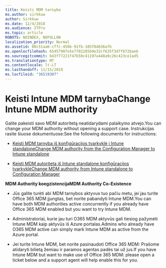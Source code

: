 ```yaml
---
title: Keisti MDM tarnyba
ms.author: sirkkuw
author: Sirkkuw
ms.date: 12/4/2018
ms.audience: ITPro
ms.topic: article
ROBOTS: NOINDEX, NOFOLLOW
localization_priority: Normal
ms.assetid: 08c51aa6-cffc-456b-91fb-185f0d636afb
ms.openlocfilehash: 6545798fe5e7702285b9e32cf635f3d7f672baeb
ms.sourcegitcommit: b43f77221f47b50c41197a448a9c26c423ce1ad5
ms.translationtype: MT
ms.contentlocale: lt-LT
ms.lasthandoff: 11/15/2019
ms.locfileid: "36519307"
---
```

# <a name="change-intune-mdm-authority"></a><span data-ttu-id="3453d-102">Keisti Intune MDM tarnyba</span><span class="sxs-lookup"><span data-stu-id="3453d-102">Change Intune MDM authority</span></span>

<span data-ttu-id="3453d-103">Galite pakeisti savo MDM autoritetą neatidarydami palaikymo atvejo.</span><span class="sxs-lookup"><span data-stu-id="3453d-103">You can change your MDM authority without opening a support case.</span></span> <span data-ttu-id="3453d-104">Instrukcijas rasite šiuose dokumentuose:</span><span class="sxs-lookup"><span data-stu-id="3453d-104">See the following documents for instructions:</span></span>
  
- [<span data-ttu-id="3453d-105">Keisti MDM tarnyba iš konfigūracijos tvarkyklė į Intune standalone</span><span class="sxs-lookup"><span data-stu-id="3453d-105">Change MDM authority from the Configuration Manager to Intune standalone</span></span>](https://docs.microsoft.com/sccm/mdm/deploy-use/migrate-change-mdm-authority)
    
- [<span data-ttu-id="3453d-106">Keisti MDM autoritetą iš Intune standalone konfigūracijos tvarkyklė</span><span class="sxs-lookup"><span data-stu-id="3453d-106">Change MDM authority from Intune standalone to Configuration Manager</span></span>](https://docs.microsoft.com/sccm/mdm/deploy-use/change-mdm-authority)
    
 <span data-ttu-id="3453d-107">**MDM Authority koegzistencija**</span><span class="sxs-lookup"><span data-stu-id="3453d-107">**MDM Authority Co-Existence**</span></span>
  
- <span data-ttu-id="3453d-108">Jūs galite turėti abi MDM tarnybos aktyvus tuo pačiu metu, jei jau turite Office 365 MDM įjungtas, bet norite pabandyti Intune MDM.</span><span class="sxs-lookup"><span data-stu-id="3453d-108">You can have both MDM authorities active concurrently if you already have Office 365 MDM enabled but you want to try Intune MDM.</span></span>
    
- <span data-ttu-id="3453d-109">Administratoriai, kurie jau turi O365 MDM aktyvūs gali tiesiog pažymėti Intune MDM kaip aktyvūs iš Azure portalas.</span><span class="sxs-lookup"><span data-stu-id="3453d-109">Admins who already have O365 MDM active can simply mark Intune MDM as active from the Azure portal.</span></span>
    
- <span data-ttu-id="3453d-110">Jei turite Intune MDM, bet norite pasinaudoti Office 365 MDM: Prašome atidaryti bilietą žemiau ir paramos agentas padės tai už jus.</span><span class="sxs-lookup"><span data-stu-id="3453d-110">If you have Intune MDM but want to make use of Office 365 MDM: please open a ticket below and a support agent will help enable this for you.</span></span>
    

